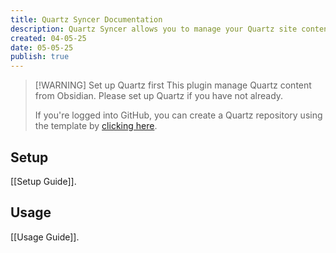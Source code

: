 ```yaml
---
title: Quartz Syncer Documentation
description: Quartz Syncer allows you to manage your Quartz site content from Obsidian.
created: 04-05-25
date: 05-05-25
publish: true
---
```


> [!WARNING] Set up Quartz first
> This plugin manage Quartz content from Obsidian. Please set up Quartz if you have not already.
>
> If you're logged into GitHub, you can create a Quartz repository using the template by [clicking here](https://github.com/new?template_name=quartz&template_owner=jackyzha0).

## Setup

[[Setup Guide]].

## Usage

[[Usage Guide]].
